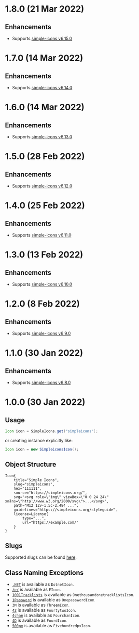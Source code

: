 # 1.8.0 (21 Mar 2022)

## Enhancements
- Supports [simple-icons v6.15.0](https://github.com/simple-icons/simple-icons/releases/tag/6.15.0)

# 1.7.0 (14 Mar 2022)

## Enhancements
- Supports [simple-icons v6.14.0](https://github.com/simple-icons/simple-icons/releases/tag/6.14.0)

# 1.6.0 (14 Mar 2022)

## Enhancements
- Supports [simple-icons v6.13.0](https://github.com/simple-icons/simple-icons/releases/tag/6.13.0)

# 1.5.0 (28 Feb 2022)

## Enhancements
- Supports [simple-icons v6.12.0](https://github.com/simple-icons/simple-icons/releases/tag/6.12.0)

# 1.4.0 (25 Feb 2022)

## Enhancements
- Supports [simple-icons v6.11.0](https://github.com/simple-icons/simple-icons/releases/tag/6.11.0)

# 1.3.0 (13 Feb 2022)

## Enhancements
- Supports [simple-icons v6.10.0](https://github.com/simple-icons/simple-icons/releases/tag/6.10.0)

# 1.2.0 (8 Feb 2022)

## Enhancements
- Supports [simple-icons v6.9.0](https://github.com/simple-icons/simple-icons/releases/tag/6.9.0)

# 1.1.0 (30 Jan 2022)

## Enhancements
- Supports [simple-icons v6.8.0](https://github.com/simple-icons/simple-icons/releases/tag/6.8.0)

# 1.0.0 (30 Jan 2022)

## Usage
```java
Icon icon = SimpleIcons.get("simpleicons");
```

or creating instance explicitly like:

```java
Icon icon = new SimpleiconsIcon();
```

## Object Structure
```
Icon{
    title="Simple Icons",
    slug="simpleicons",
    hex="111111",
    source="https://simpleicons.org/",
    svg="<svg role=\"img\" viewBox=\"0 0 24 24\" xmlns=\"http://www.w3.org/2000/svg\">...</svg>",
    path="M12 12v-1.5c-2.484 ...",
    guidelines="https://simpleicons.org/styleguide",
    license=License{
        type="...",
        url="https://example.com/"
    }
}
```

## Slugs
Supported slugs can be found [here](slugs.md).

## Class Naming Exceptions
- [`.NET`](https://simpleicons.org/?q=.NET) is available as `DotnetIcon`.
- [`/e/`](https://simpleicons.org/?q=%2Fe%2F) is available as `EIcon`.
- [`1001Tracklists`](https://simpleicons.org/?q=1001Tracklists) is available as `OnethousandonetracklistsIcon`.
- [`1Password`](https://simpleicons.org/?q=1Password) is available as `OnepasswordIcon`.
- [`3M`](https://simpleicons.org/?q=3M) is available as `ThreemIcon`.
- [`42`](https://simpleicons.org/?q=42) is available as `FourtytwoIcon`.
- [`4chan`](https://simpleicons.org/?q=4chan) is available as `FourchanIcon`.
- [`4D`](https://simpleicons.org/?q=4D) is available as `FourdIcon`.
- [`500px`](https://simpleicons.org/?q=500px) is available as `FivehundredpxIcon`.